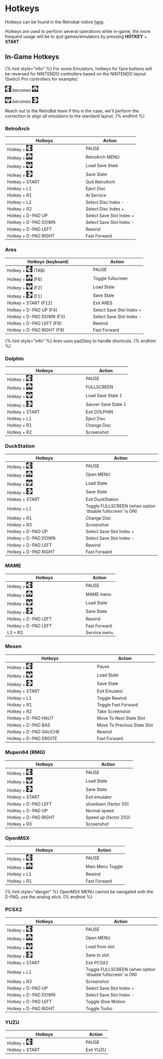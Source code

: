 # Hotkeys

Hotkeys can be found in the Retrobat notice [here](http://retrobat.ovh/notice/notice.pdf).

Hotkeys are used to perform several operations while in-game, the more frequent usage will be to quit games/emulators by pressing **HOTKEY** + **START**&#x20;

## **In-Game Hotkeys**

{% hint style="info" %}
For some Emulators, hotkeys for face buttons will be reversed for NINTENDO controllers based on the NINTENDO layout (Switch Pro controllers for example):

![](<../.gitbook/assets/image (11).png>) becomes ![](<../.gitbook/assets/image (25).png>)

![](<../.gitbook/assets/image (45).png>) becomes ![](<../.gitbook/assets/image (43).png>)

Reach out to the RetroBat team if this is the case, we'll perform the correction to align all emulators to the standard layout.
{% endhint %}

### RetroArch

<table><thead><tr><th width="245">Hotkeys</th><th>Action</th></tr></thead><tbody><tr><td>Hotkey + <img src="../.gitbook/assets/image (11).png" alt=""></td><td>PAUSE</td></tr><tr><td>Hotkey + <img src="../.gitbook/assets/image (25).png" alt=""></td><td>RetroArch MENU</td></tr><tr><td>Hotkey + <img src="../.gitbook/assets/image (45).png" alt=""></td><td>Load Save State</td></tr><tr><td>Hotkey + <img src="../.gitbook/assets/image (43).png" alt=""></td><td>Save State</td></tr><tr><td>Hotkey + START</td><td>Quit RetroArch</td></tr><tr><td>Hotkey + L1</td><td>Eject Disc</td></tr><tr><td>Hotkey + R1</td><td>AI Service</td></tr><tr><td>Hotkey + L2</td><td>Select Disc Index -</td></tr><tr><td>Hotkey + R2</td><td>Select Disc Index +</td></tr><tr><td>Hotkey + D-PAD UP</td><td>Select Save Slot Index +</td></tr><tr><td>Hotkey + D-PAD DOWN</td><td>Select Save Slot Index -</td></tr><tr><td>Hotkey + D-PAD LEFT</td><td>Rewind</td></tr><tr><td>Hotkey + D-PAD RIGHT</td><td>Fast Forward</td></tr></tbody></table>

### Ares

<table><thead><tr><th width="269">Hotkeys (keyboard)</th><th>Action</th></tr></thead><tbody><tr><td>Hotkey + <img src="../.gitbook/assets/image (11).png" alt="">  (TAB)</td><td>PAUSE</td></tr><tr><td>Hotkey + <img src="../.gitbook/assets/image (25).png" alt="">  (F6)</td><td>Toggle fullscreen</td></tr><tr><td>Hotkey + <img src="../.gitbook/assets/image (45).png" alt="">   (F2)</td><td>Load State</td></tr><tr><td>Hotkey + <img src="../.gitbook/assets/image (43).png" alt="">   (F1)</td><td>Save State</td></tr><tr><td>Hotkey + START  (F12)</td><td>Exit ARES</td></tr><tr><td>Hotkey + D-PAD UP  (F4)</td><td>Select Save Slot Index +</td></tr><tr><td>Hotkey + D-PAD DOWN  (F3)</td><td>Select Save Slot Index -</td></tr><tr><td>Hotkey + D-PAD LEFT  (F8)</td><td>Rewind</td></tr><tr><td>Hotkey + D-PAD RIGHT  (F9)</td><td>Fast Forward</td></tr></tbody></table>

{% hint style="info" %}
Ares uses pad2key to handle shortcuts.
{% endhint %}

### Dolphin

<table><thead><tr><th width="245">Hotkeys</th><th>Action</th></tr></thead><tbody><tr><td>Hotkey + <img src="../.gitbook/assets/image (11).png" alt=""></td><td>PAUSE</td></tr><tr><td>Hotkey + <img src="../.gitbook/assets/image (25).png" alt=""></td><td>FULLSCREEN</td></tr><tr><td>Hotkey + <img src="../.gitbook/assets/image (45).png" alt=""></td><td>Load Save State 1</td></tr><tr><td>Hotkey + <img src="../.gitbook/assets/image (43).png" alt=""></td><td>Sauver Save State 1</td></tr><tr><td>Hotkey + START</td><td>Exit DOLPHIN</td></tr><tr><td>Hotkey + L1</td><td>Eject Disc</td></tr><tr><td>Hotkey + R1</td><td>Change Disc</td></tr><tr><td>Hotkey + R2</td><td>Screenshot</td></tr></tbody></table>

### DuckStation

<table><thead><tr><th width="245">Hotkeys</th><th>Action</th></tr></thead><tbody><tr><td>Hotkey + <img src="../.gitbook/assets/image (11).png" alt=""></td><td>PAUSE</td></tr><tr><td>Hotkey + <img src="../.gitbook/assets/image (25).png" alt=""></td><td>Open MENU</td></tr><tr><td>Hotkey + <img src="../.gitbook/assets/image (45).png" alt=""></td><td>Load State</td></tr><tr><td>Hotkey + <img src="../.gitbook/assets/image (43).png" alt=""></td><td>Save State</td></tr><tr><td>Hotkey + START</td><td>Exit DuckStation</td></tr><tr><td>Hotkey + L1</td><td>Toggle FULLSCREEN (when option 'disable fullscreen' is ON)</td></tr><tr><td>Hotkey + R1</td><td>Change Disc</td></tr><tr><td>Hotkey + R3</td><td>Screenshot</td></tr><tr><td>Hotkey + D-PAD UP</td><td>Select Save Slot Index +</td></tr><tr><td>Hotkey + D-PAD DOWN</td><td>Select Save Slot Index -</td></tr><tr><td>Hotkey + D-PAD LEFT</td><td>Rewind</td></tr><tr><td>Hotkey + D-PAD RIGHT</td><td>Fast Forward</td></tr></tbody></table>

### MAME

<table><thead><tr><th width="245">Hotkeys</th><th>Action</th></tr></thead><tbody><tr><td>Hotkey + <img src="../.gitbook/assets/image (11).png" alt=""></td><td>PAUSE</td></tr><tr><td>Hotkey + <img src="../.gitbook/assets/image (25).png" alt=""></td><td>MAME menu</td></tr><tr><td>Hotkey + <img src="../.gitbook/assets/image (45).png" alt=""></td><td>Load State</td></tr><tr><td>Hotkey + <img src="../.gitbook/assets/image (43).png" alt=""></td><td>Save State</td></tr><tr><td>Hotkey + D-PAD LEFT</td><td>Rewind</td></tr><tr><td>Hotkey + D-PAD LEFT</td><td>Fast Forward</td></tr><tr><td>L3 + R3</td><td>Service menu</td></tr></tbody></table>

### Mesen

<table><thead><tr><th width="282">Hotkeys</th><th>Action</th></tr></thead><tbody><tr><td>Hotkey + <img src="../.gitbook/assets/image (11).png" alt=""></td><td>Pause</td></tr><tr><td>Hotkey + <img src="../.gitbook/assets/image (45).png" alt=""></td><td>Load State</td></tr><tr><td>Hotkey + <img src="../.gitbook/assets/image (43).png" alt=""></td><td>Save State</td></tr><tr><td>Hotkey + START</td><td>Exit Emulator</td></tr><tr><td>Hotkey + L1</td><td>Toggle Rewind</td></tr><tr><td>Hotkey + R1</td><td>Toggle Fast Forward</td></tr><tr><td>Hotkey + R2</td><td>Take Screenshot</td></tr><tr><td>Hotkey + D-PAD HAUT</td><td>Move To Next State Slot</td></tr><tr><td>Hotkey + D-PAD BAS</td><td>Move To Previous State Slot</td></tr><tr><td>Hotkey + D-PAD GAUCHE</td><td>Rewind</td></tr><tr><td>Hotkey + D-PAD DROITE</td><td>Fast Forward</td></tr></tbody></table>

### Mupen64 (RMG)

<table><thead><tr><th width="245">Hotkeys</th><th>Action</th></tr></thead><tbody><tr><td>Hotkey + <img src="../.gitbook/assets/image (11).png" alt=""></td><td>PAUSE</td></tr><tr><td>Hotkey + <img src="../.gitbook/assets/image (45).png" alt=""></td><td>Load State</td></tr><tr><td>Hotkey + <img src="../.gitbook/assets/image (43).png" alt=""></td><td>Save State</td></tr><tr><td>Hotkey + START</td><td>Exit emulator</td></tr><tr><td>Hotkey + D-PAD LEFT</td><td>slowdown (factor 50)</td></tr><tr><td>Hotkey + D-PAD UP</td><td>Normal speed</td></tr><tr><td>Hotkey + D-PAD RIGHT</td><td>Speed up (factor 250)</td></tr><tr><td>Hotkey + R3</td><td>Screenshot</td></tr></tbody></table>

### OpenMSX

<table><thead><tr><th width="245">Hotkeys</th><th>Action</th></tr></thead><tbody><tr><td>Hotkey + <img src="../.gitbook/assets/image (11).png" alt=""></td><td>PAUSE</td></tr><tr><td>Hotkey + <img src="../.gitbook/assets/image (25).png" alt=""></td><td>Main Menu Toggle</td></tr><tr><td>Hotkey + L1</td><td>Rewind</td></tr><tr><td>Hotkey + R1</td><td>Fast Forward</td></tr></tbody></table>

{% hint style="danger" %}
OpenMSX MENU cannot be navigated with the D-PAD, use the analog stick.
{% endhint %}

### PCSX2

<table><thead><tr><th width="245">Hotkeys</th><th>Action</th></tr></thead><tbody><tr><td>Hotkey + <img src="../.gitbook/assets/image (11).png" alt=""></td><td>PAUSE</td></tr><tr><td>Hotkey + <img src="../.gitbook/assets/image (25).png" alt=""></td><td>Open MENU</td></tr><tr><td>Hotkey + <img src="../.gitbook/assets/image (45).png" alt=""></td><td>Load from slot</td></tr><tr><td>Hotkey + <img src="../.gitbook/assets/image (43).png" alt=""></td><td>Save to slot</td></tr><tr><td>Hotkey + START</td><td>Exit PCSX2</td></tr><tr><td>Hotkey + L1</td><td>Toggle FULLSCREEN (when option 'disable fullscreen' is ON)</td></tr><tr><td>Hotkey + R3</td><td>Screenshot</td></tr><tr><td>Hotkey + D-PAD UP</td><td>Select Save Slot Index +</td></tr><tr><td>Hotkey + D-PAD DOWN</td><td>Select Save Slot Index -</td></tr><tr><td>Hotkey + D-PAD LEFT</td><td>Toggle Slow Motion</td></tr><tr><td>Hotkey + D-PAD RIGHT</td><td>Toggle Turbo</td></tr></tbody></table>

### YUZU

<table><thead><tr><th width="245">Hotkeys</th><th>Action</th></tr></thead><tbody><tr><td>Hotkey + <img src="../.gitbook/assets/image (11).png" alt=""></td><td>PAUSE</td></tr><tr><td>Hotkey + START</td><td>Exit YUZU</td></tr></tbody></table>
